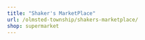 ```yaml
---
title: "Shaker's MarketPlace"
url: /olmsted-township/shakers-marketplace/
shop: supermarket
---
```

